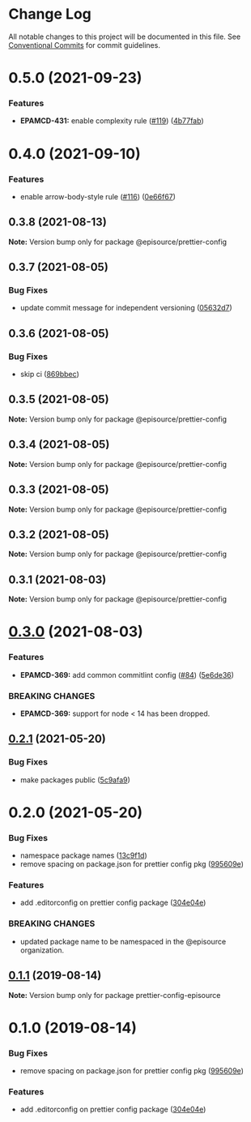 # Change Log

All notable changes to this project will be documented in this file.
See [Conventional Commits](https://conventionalcommits.org) for commit guidelines.

# 0.5.0 (2021-09-23)


### Features

* **EPAMCD-431:** enable complexity rule ([#119](https://github.com/EpisourceLLC/ts-js-styleguide/issues/119)) ([4b77fab](https://github.com/EpisourceLLC/ts-js-styleguide/commit/4b77fab892151559eaffe565d910b3ac0d0260f1))





# 0.4.0 (2021-09-10)


### Features

* enable arrow-body-style rule ([#116](https://github.com/EpisourceLLC/ts-js-styleguide/issues/116)) ([0e66f67](https://github.com/EpisourceLLC/ts-js-styleguide/commit/0e66f67506dd3fa017d83250e49c64649690703e))





## 0.3.8 (2021-08-13)

**Note:** Version bump only for package @episource/prettier-config





## 0.3.7 (2021-08-05)


### Bug Fixes

* update commit message for independent versioning ([05632d7](https://github.com/EpisourceLLC/ts-js-styleguide/commit/05632d765182a9181ec1d29d52bc14b1c101c8ac))





## 0.3.6 (2021-08-05)


### Bug Fixes

* skip ci ([869bbec](https://github.com/EpisourceLLC/ts-js-styleguide/commit/869bbec8ae0ca77acd7ec98eaa097fd640414931))





## 0.3.5 (2021-08-05)

**Note:** Version bump only for package @episource/prettier-config





## 0.3.4 (2021-08-05)

**Note:** Version bump only for package @episource/prettier-config





## 0.3.3 (2021-08-05)

**Note:** Version bump only for package @episource/prettier-config





## 0.3.2 (2021-08-05)

**Note:** Version bump only for package @episource/prettier-config





## 0.3.1 (2021-08-03)

**Note:** Version bump only for package @episource/prettier-config





# [0.3.0](https://github.com/EpisourceLLC/ts-js-styleguide/compare/@episource/prettier-config@0.2.1...@episource/prettier-config@0.3.0) (2021-08-03)


### Features

* **EPAMCD-369:** add common commitlint config ([#84](https://github.com/EpisourceLLC/ts-js-styleguide/issues/84)) ([5e6de36](https://github.com/EpisourceLLC/ts-js-styleguide/commit/5e6de36e31e9c65a338f78f851e1c27b4a2616b3))


### BREAKING CHANGES

* **EPAMCD-369:** support for node < 14 has been dropped.





## [0.2.1](https://github.com/EpisourceLLC/ts-js-styleguide/compare/@episource/prettier-config@0.2.0...@episource/prettier-config@0.2.1) (2021-05-20)


### Bug Fixes

* make packages public ([5c9afa9](https://github.com/EpisourceLLC/ts-js-styleguide/commit/5c9afa92ce5e3b86d86b95309ff7a2acfd007878))





# 0.2.0 (2021-05-20)


### Bug Fixes

* namespace package names ([13c9f1d](https://github.com/EpisourceLLC/ts-js-styleguide/commit/13c9f1dc1cc97bf3039d76a5bd2f3d0baa77ebaa))
* remove spacing on package.json for prettier config pkg ([995609e](https://github.com/EpisourceLLC/ts-js-styleguide/commit/995609e539b0ebe37d2cfe06494659e0bf7a9fbe))


### Features

* add .editorconfig on prettier config package ([304e04e](https://github.com/EpisourceLLC/ts-js-styleguide/commit/304e04eb29e029b761010a7df115d17b3b410988))


### BREAKING CHANGES

* updated package name to be namespaced in the @episource organization.





## [0.1.1](https://github.com/EpisourceLLC/ts-js-styleguide/compare/prettier-config-episource@0.1.0...prettier-config-episource@0.1.1) (2019-08-14)

**Note:** Version bump only for package prettier-config-episource





# 0.1.0 (2019-08-14)


### Bug Fixes

* remove spacing on package.json for prettier config pkg ([995609e](https://github.com/EpisourceLLC/ts-js-styleguide/commit/995609e))


### Features

* add .editorconfig on prettier config package ([304e04e](https://github.com/EpisourceLLC/ts-js-styleguide/commit/304e04e))
